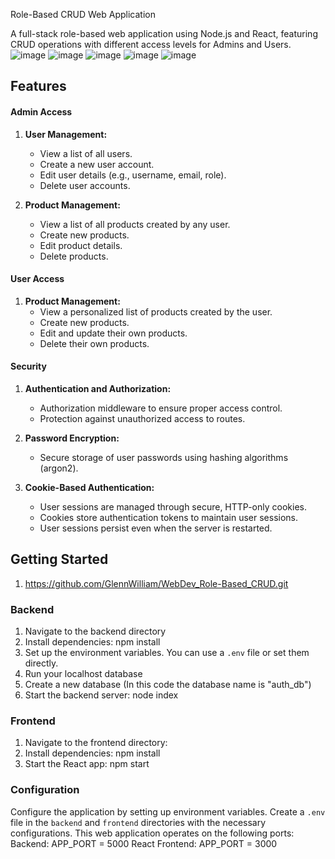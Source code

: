 Role-Based CRUD Web Application

A full-stack role-based web application using Node.js and React, featuring CRUD operations with different access levels for Admins and Users.
![image](https://github.com/GlennWilliam/WebDev_Role-Based_CRUD/assets/121201497/cd3d0878-360b-49b9-a24b-fb0d693a1cce)
![image](https://github.com/GlennWilliam/WebDev_Role-Based_CRUD/assets/121201497/ea6cd511-a678-4ebc-b6d5-c0fdbca0d748)
![image](https://github.com/GlennWilliam/WebDev_Role-Based_CRUD/assets/121201497/71e0efae-bf0a-43c5-bd5f-8810891ead8b)
![image](https://github.com/GlennWilliam/WebDev_Role-Based_CRUD/assets/121201497/bc354f04-ea1f-4dd5-a93e-fabfaf5b1a07)
![image](https://github.com/GlennWilliam/WebDev_Role-Based_CRUD/assets/121201497/db934d86-ec0c-4835-8cba-b3352886bc7d)


## Features
#### Admin Access

1. **User Management:**
   - View a list of all users.
   - Create a new user account.
   - Edit user details (e.g., username, email, role).
   - Delete user accounts.

2. **Product Management:**
   - View a list of all products created by any user.
   - Create new products.
   - Edit product details.
   - Delete products.
  
#### User Access

1. **Product Management:**
   - View a personalized list of products created by the user.
   - Create new products.
   - Edit and update their own products.
   - Delete their own products.
  
#### Security

1. **Authentication and Authorization:**
   - Authorization middleware to ensure proper access control.
   - Protection against unauthorized access to routes.

2. **Password Encryption:**
   - Secure storage of user passwords using hashing algorithms (argon2).
     
3. **Cookie-Based Authentication:**
   - User sessions are managed through secure, HTTP-only cookies.
   - Cookies store authentication tokens to maintain user sessions.
   - User sessions persist even when the server is restarted.
  
## Getting Started
1. https://github.com/GlennWilliam/WebDev_Role-Based_CRUD.git
   
### Backend
1. Navigate to the backend directory
2. Install dependencies: npm install
3. Set up the environment variables. You can use a `.env` file or set them directly.
4. Run your localhost database
5. Create a new database (In this code the database name is "auth_db")
6. Start the backend server: node index 

### Frontend
1. Navigate to the frontend directory:
2. Install dependencies: npm install
3. Start the React app: npm start

### Configuration
Configure the application by setting up environment variables. Create a `.env` file in the `backend` and `frontend` directories with the necessary configurations.
This web application operates on the following ports:
Backend: APP_PORT = 5000
React Frontend: APP_PORT = 3000


